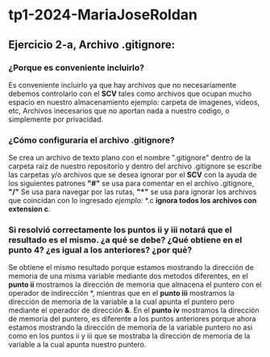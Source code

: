 # tp1-2024-MariaJoseRoldan
## Ejercicio 2-a, Archivo .gitignore: 
### ¿Porque es conveniente incluirlo?
Es conveniente incluirlo ya que hay archivos que no necesariamente debemos controlarlo con el **SCV** tales como archivos que ocupan mucho
espacio en nuestro almacenamiento ejemplo: carpeta de imagenes, videos, etc, Archivos inecesarios que no aportan nada a nuestro codigo, o simplemente por privacidad. 
### ¿Cómo configuraría el archivo .gitignore?
Se crea un archivo de texto plano con el nombre ".gitignore" dentro de la carpeta raiz de nuestro repositorio y dentro del archivo .gitignore se escribe las carpetas y/o archivos que se desea ignorar por el **SCV** con la ayuda de los siguientes patrones **"#"** se usa para comentar en el archivo .gitignore, **"/"** Se usa para navegar por las rutas, **"*"** se usa para ignorar los archivos que coincidan con lo ingresado _ejemplo:_ *.c **ignora todos los archivos con extension c**.
### Si resolvió correctamente los puntos ii y iii notará que el resultado es el mismo. ¿a qué se debe? ¿Qué obtiene en el punto 4? ¿es igual a los anteriores? ¿por qué?
Se obtiene el mismo resultado porque estamos mostrando la dirección de memoria de una misma variable mediante dos metodos diferentes, en el **punto ii** mostramos la dirección de memoria que almacena el puntero con el operador de indirección *, mientras que en el **punto iii** mostramos la dirección de memoria de la variable a la cual apunta el puntero pero mediante el operador de dirección **&**. En el **punto iv** mostramos la dirección de memoria del puntero, es diferente a los puntos anteriores porque ahora estamos mostrando la dirección de memoria de la variable puntero no asi como en los puntos ii y iii que se mostraba la dirección de memoria de la variable a la cual apunta nuestro puntero. 

